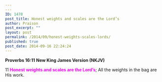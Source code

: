 ```yaml
---
---
ID: 1478
post_title: Honest weights and scales are the Lord’s
author: Praison
post_excerpt: ""
layout: post
permalink: /2014/09/honest-weights-scales-lords/
published: true
post_date: 2014-09-16 22:24:24
---
```

<strong>Proverbs 16:11</strong>
<strong> New King James Version (NKJV)</strong>

11 <span style="color: #ff00ff;"><strong>Honest weights and scales are the Lord’s</strong></span>;
All the weights in the bag are His work.